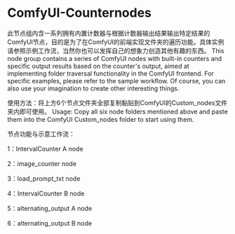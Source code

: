 # ComfyUI-Counternodes
此节点组内含一系列拥有内置计数器与根据计数器输出结果输出特定结果的ComfyUI节点，目的是为了在ComfyUI的前端实现文件夹的遍历功能。具体实例请参照示例工作流，当然你也可以发挥自己的想象力创造其他有趣的东西。
This node group contains a series of ComfyUI nodes with built-in counters and specific output results based on the counter's output, aimed at implementing folder traversal functionality in the ComfyUI frontend. For specific examples, please refer to the sample workflow. Of course, you can also use your imagination to create other interesting things.

使用方法：将上方6个节点文件夹全部复制黏贴到ComfyUI的Custom_nodes文件夹内即可使用。
Usage: Copy all six node folders mentioned above and paste them into the ComfyUI Custom_nodes folder to start using them.

节点功能与示意工作流：

1：IntervalCounter A node

2：image_counter node

3：load_prompt_txt node

4：IntervalCounter B node

5：alternating_output A node

6：alternating_output B node


